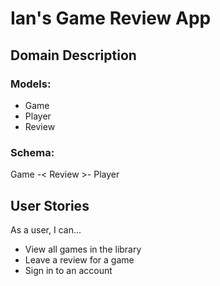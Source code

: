 Ian's Game Review App
===

## Domain Description

### Models: 
- Game
- Player
- Review

### Schema:
Game -< Review >- Player

## User Stories

As a user, I can...
- View all games in the library
- Leave a review for a game
- Sign in to an account